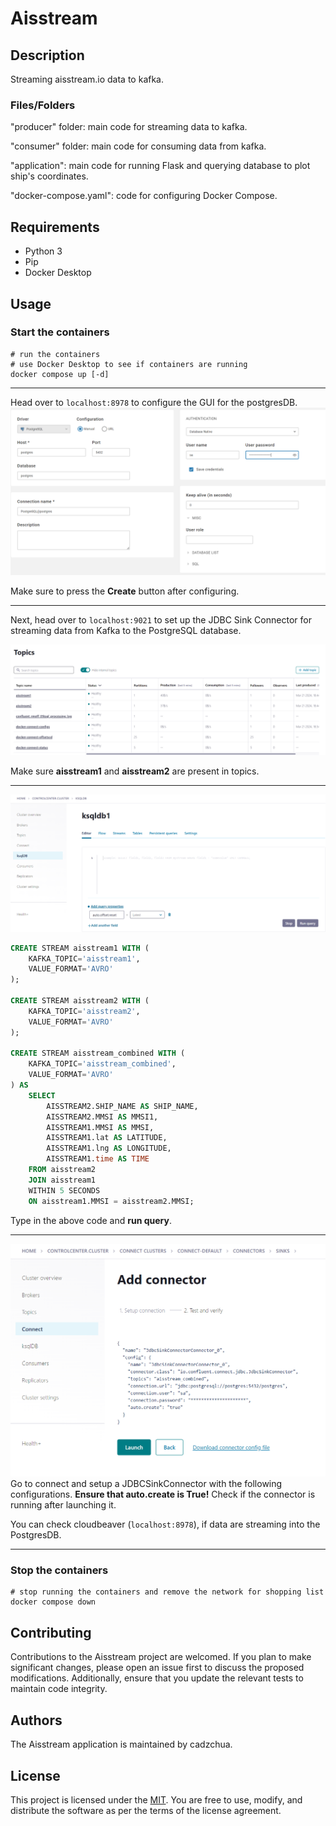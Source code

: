 # Aisstream

## Description

Streaming aisstream.io data to kafka.

### Files/Folders

"producer" folder: main code for streaming data to kafka.

"consumer" folder: main code for consuming data from kafka.

"application": main code for running Flask and querying database to plot ship's coordinates.

"docker-compose.yaml": code for configuring Docker Compose.

## Requirements

- Python 3
- Pip
- Docker Desktop

## Usage
### Start the containers
```linux
# run the containers
# use Docker Desktop to see if containers are running
docker compose up [-d]
```
---
Head over to `localhost:8978` to configure the GUI for the postgresDB.
![Picture1!](<photos/Screenshot 2024-03-21 183936.png>)

Make sure to press the **Create** button after configuring.

---
Next, head over to `localhost:9021` to set up the JDBC Sink Connector for streaming data from Kafka to the PostgreSQL database.

![Picture2!](<photos/Screenshot 2024-03-21 184438.png>)

Make sure **aisstream1** and **aisstream2** are present in topics.

---
![Picture3!](<photos/Screenshot 2024-03-21 184453.png>)
```sql
CREATE STREAM aisstream1 WITH (
    KAFKA_TOPIC='aisstream1',  
    VALUE_FORMAT='AVRO'  
);

CREATE STREAM aisstream2 WITH (
    KAFKA_TOPIC='aisstream2',  
    VALUE_FORMAT='AVRO'  
);

CREATE STREAM aisstream_combined WITH (
    KAFKA_TOPIC='aisstream_combined',
    VALUE_FORMAT='AVRO'
) AS
    SELECT
        AISSTREAM2.SHIP_NAME AS SHIP_NAME,
        AISSTREAM2.MMSI AS MMSI1,
        AISSTREAM1.MMSI AS MMSI,
        AISSTREAM1.lat AS LATITUDE,
        AISSTREAM1.lng AS LONGITUDE,
        AISSTREAM1.time AS TIME
    FROM aisstream2 
    JOIN aisstream1
    WITHIN 5 SECONDS  
    ON aisstream1.MMSI = aisstream2.MMSI;
```
Type in the above code and **run query**.

---
![Picture4!](<photos/Screenshot 2024-03-21 185127.png>)
Go to connect and setup a JDBCSinkConnector with the following configurations.
**Ensure that auto.create is True!** Check if the connector is running after launching it.

You can check cloudbeaver (`localhost:8978`), if data are streaming into the PostgresDB.

---
### Stop the containers
```linux
# stop running the containers and remove the network for shopping list
docker compose down 
```

## Contributing

Contributions to the Aisstream project are welcomed. If you plan to make significant changes, please open an issue first to discuss the proposed modifications. 
Additionally, ensure that you update the relevant tests to maintain code integrity.

## Authors

The Aisstream application is maintained by cadzchua.

## License

This project is licensed under the [MIT](https://choosealicense.com/licenses/mit/). You are free to use, modify, and distribute the software as per the terms of the license agreement.

